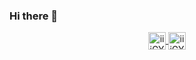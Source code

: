 ### Hi there 👋

<p align="center">
  <a href="https://instagram.com/iiiGYGYiii" target="blank">
    <img align="center" src="https://cdn.jsdelivr.net/npm/simple-icons@3.0.1/icons/instagram.svg" alt="iiiGYGYiii instagram" height="28px" width="28px" />
  </a>
  <a href="https://twitter.com/iiiGYGYiii" target="blank">
    <img align="center" src="https://cdn.jsdelivr.net/npm/simple-icons@3.0.1/icons/twitter.svg" alt="iiiGYGYiii twitter" height="28px" width="28px" />
  </a>
</p>

<!--
**iiiGYGYiii/iiiGYGYiii** is a ✨ _special_ ✨ repository because its `README.md` (this file) appears on your GitHub profile.

Here are some ideas to get you started:

- 🔭 I’m currently working on ...
- 🌱 I’m currently learning ...
- 👯 I’m looking to collaborate on ...
- 🤔 I’m looking for help with ...
- 💬 Ask me about ...
- 📫 How to reach me: ...
- 😄 Pronouns: ...
- ⚡ Fun fact: ...
-->

